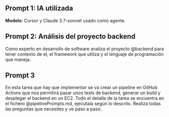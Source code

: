## Prompt 1: IA utilizada
**Modelo:** Cursor y Claude 3.7-sonnet usado como agente.

## Prompt 2: Análisis del proyecto backend
Como experto en desarrollo de software analiza el proyecto @backend  para tener contexto de el, el framework que utiliza y el lenguaje de programación que maneja.

## Prompt 3
En esta tarea que hay que implementar se va crear un pipeline en GitHub Actions que nos permitirá pasar unos tests de backend, generar un build y desplegar el backend en un EC2. 
Todo el detalle de la tarea se encuentra en el fichero @pipelinePrompts.md, ejecutala según lo descrito. 
Realiza todas las preguntas que necesites y ve paso a paso.
